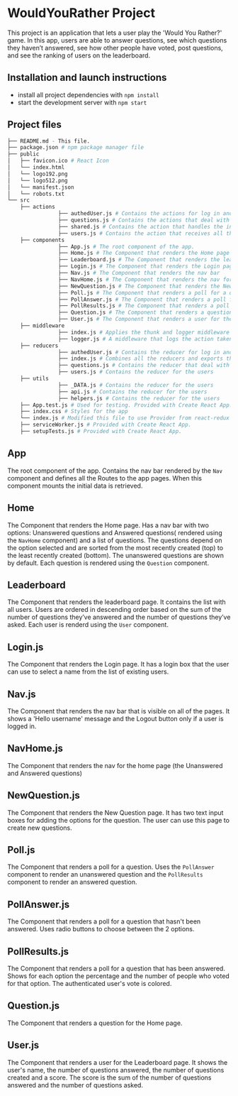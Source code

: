 # WouldYouRather Project

This project is an application that lets a user play the 'Would You Rather?' game. In this app, users are able to answer questions, see which questions they haven’t answered, see how other people have voted, post questions, and see the ranking of users on the leaderboard.

## Installation and launch instructions

- install all project dependencies with `npm install`
- start the development server with `npm start`

## Project files

```bash
├── README.md - This file.
├── package.json # npm package manager file
├── public
│   ├── favicon.ico # React Icon
│   └── index.html
│   └── logo192.png
│   └── logo512.png
│   └── manifest.json
│   └── robots.txt
└── src
    ├── actions
				├── authedUser.js # Contains the actions for log in and Log out
				├── questions.js # Contains the actions that deal with the game questions such as: receiving all the questions, adding a new question to the store ans handling answering a question
				├── shared.js # Contains the action that handles the initial data( receiving the questions, the users and setting the authenticated user to null)
				├── users.js # Contains the action that receives all the users
    ├── components
				├── App.js # The root component of the app.
				├── Home.js # The Component that renders the Home page
				├── Leaderboard.js # The Component that renders the leaderboard page
				├── Login.js # The Component that renders the Login page
				├── Nav.js # The Component that renders the nav bar
				├── NavHome.js # The Component that renders the nav for the home page (the Unanswered and Answered questions)
				├── NewQuestion.js # The Component that renders the New Question page
				├── Poll.js # The Component that renders a poll for a question. Uses the PollAnswer and PollResults component depending if the question has been answered or it needs to be answered
				├── PollAnswer.js # The Component that renders a poll for a question that hasn't been answered
				├── PollResults.js # The Component that renders a poll for a question that has been answered
				├── Question.js # The Component that renders a question for the Home page
				├── User.js # The Component that renders a user for the Leaderboard page
    ├── middleware
				├── index.js # Applies the thunk and logger middleware
				├── logger.js # A middleware that logs the action taken and its results in the console
    ├── reducers
				├── authedUser.js # Contains the reducer for log in and Log out
				├── index.js # Combines all the reducers and exports them
				├── questions.js # Contains the reducer that deal with the game questions
				├── users.js # Contains the reducer for the users
    ├── utils
				├── _DATA.js # Contains the reducer for the users
				├── api.js # Contains the reducer for the users
				├── helpers.js # Contains the reducer for the users
    ├── App.test.js # Used for testing. Provided with Create React App.
    ├── index.css # Styles for the app
    └── index.js # Modified this file to use Provider from react-redux
    ├── serviceWorker.js # Provided with Create React App.
    ├── setupTests.js # Provided with Create React App.
```

## App

The root component of the app. Contains the nav bar rendered by the `Nav` component and defines all the Routes to the app pages. When this component mounts the initial data is retrieved.

## Home

The Component that renders the Home page. Has a nav bar with two options: Unanswered questions and Answered questions( rendered using the `NavHome` component) and a list of questions. The questions depend on the option selected and are sorted from the most recently created (top) to the least recently created (bottom). The unanswered questions are shown by default. Each question is rendered using the `Question` component.

## Leaderboard

The Component that renders the leaderboard page. It contains the list with all users. Users are ordered in descending order based on the sum of the number of questions they’ve answered and the number of questions they’ve asked. Each user is renderd using the `User` component.

## Login.js

The Component that renders the Login page. It has a login box that the user can use to select a name from the list of existing users.

## Nav.js

The Component that renders the nav bar that is visible on all of the pages. It shows a 'Hello username' message and the Logout button only if a user is logged in.

## NavHome.js

The Component that renders the nav for the home page (the Unanswered and Answered
questions)

## NewQuestion.js

The Component that renders the New Question page. It has two text input boxes for adding the options for the question. The user can use this page to create new questions.

## Poll.js

The Component that renders a poll for a question. Uses the `PollAnswer` component to render an unanswered question and the `PollResults` component to render an answered question.

## PollAnswer.js

The Component that renders a poll for a question that hasn't been answered. Uses radio buttons to choose between the 2 options.

## PollResults.js

The Component that renders a poll for a question that has been answered. Shows for each option the percentage and the number of people who voted for that option. The authenticated user's vote is colored.

## Question.js

The Component that renders a question for the Home page.

## User.js

The Component that renders a user for the Leaderboard page. It shows the user's name, the number of questions answered, the number of questions created and a score. The score is the sum of the number of questions answered and the number of questions asked.
